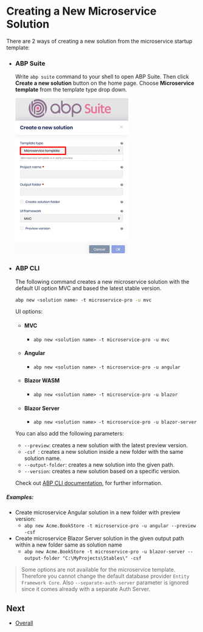 # Creating a New Microservice Solution

There are 2 ways of creating a new solution from the microservice startup template:

- ### ABP Suite

  Write `abp suite` command to your shell to open ABP Suite. Then click **Create a new solution** button on the home page. Choose **Microservice template** from the template type drop down.

  ![Create a new microservice with Suite](../../images/microservice-template-create-solution-with-suite.png)

* ### ABP CLI

  The following command creates a new microservice solution with the default UI option MVC and based the latest stable version. 

  ```bash
  abp new <solution name> -t microservice-pro -u mvc
  ```

  UI options:

  * #### MVC
    *  `abp new <solution name> -t microservice-pro -u mvc`

  * #### Angular
    *  `abp new <solution name> -t microservice-pro -u angular`

  * #### Blazor WASM
    *  `abp new <solution name> -t microservice-pro -u blazor`

  * #### Blazor Server
    *  `abp new <solution name> -t microservice-pro -u blazor-server`

  You can also add the following parameters:

  * `--preview`: creates a new solution with the latest preview version.
  * `-csf `: creates a new solution inside a new folder with the same solution name.
  * `--output-folder`: creates a new solution into the given path. 
  * `--version`: creates a new solution based on a specific version.

  

  Check out [ABP CLI documentation](https://docs.abp.io/en/abp/latest/CLI), for further information.
  
  

##### Examples:

* Create microservice Angular solution in a new folder with preview version:
  * `abp new Acme.BookStore -t microservice-pro -u angular --preview -csf` 
* Create microservice Blazor Server solution in the given output path within a new folder same as solution name
  * `abp new Acme.BookStore -t microservice-pro -u blazor-server --output-folder "C:\MyProjects\Stables\" -csf`



> Some options are not available for the microservice template.  Therefore you cannot change the default database provider `Entity Framework Core`.  Also `--separate-auth-server` parameter is ignored since it comes already with a separate Auth Server. 



## Next

* [Overall](index.md)
